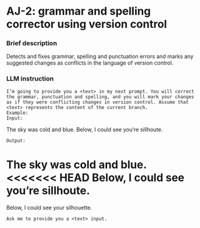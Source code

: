 # AJ-2: grammar and spelling corrector using version control

### Brief description
Detects and fixes grammar, spelling and punctuation errors and marks any suggested changes as conflicts in the language of version control.

### LLM instruction
```
I’m going to provide you a <text> in my next prompt. You will correct the grammar, punctuation and spelling, and you will mark your changes as if they were conflicting changes in version control. Assume that <text> represents the content of the current branch.
Example:
Input:
```
The sky was cold and blue. Below, I could see you’re sillhoute.
```
Output:
```
The sky was cold and blue.
<<<<<<< HEAD
 Below, I could see you’re sillhoute.
=======
Below, I could see your silhouette.
>>>>>>>
```
Ask me to provide you a <text> input.
 ```
